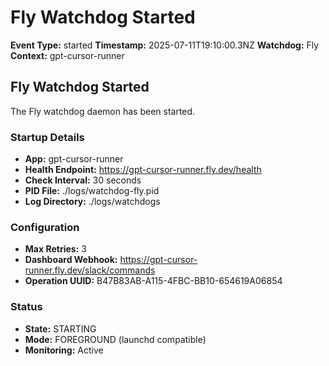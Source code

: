# Fly Watchdog Started

**Event Type:** started
**Timestamp:** 2025-07-11T19:10:00.3NZ
**Watchdog:** Fly
**Context:** gpt-cursor-runner


## Fly Watchdog Started

The Fly watchdog daemon has been started.

### Startup Details
- **App:** gpt-cursor-runner
- **Health Endpoint:** https://gpt-cursor-runner.fly.dev/health
- **Check Interval:** 30 seconds
- **PID File:** ./logs/watchdog-fly.pid
- **Log Directory:** ./logs/watchdogs

### Configuration
- **Max Retries:** 3
- **Dashboard Webhook:** https://gpt-cursor-runner.fly.dev/slack/commands
- **Operation UUID:** B47B83AB-A115-4FBC-BB10-654619A06854

### Status
- **State:** STARTING
- **Mode:** FOREGROUND (launchd compatible)
- **Monitoring:** Active


